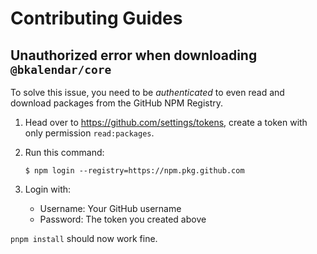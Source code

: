 # Contributing Guides

## Unauthorized error when downloading `@bkalendar/core`

To solve this issue, you need to be _authenticated_ to even read and download
packages from the GitHub NPM Registry.

1. Head over to https://github.com/settings/tokens, create a token with
   only permission `read:packages`.
2. Run this command:

   ```console
   $ npm login --registry=https://npm.pkg.github.com
   ```

3. Login with:

   - Username: Your GitHub username
   - Password: The token you created above

`pnpm install` should now work fine.
